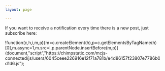 ```yaml
---
layout: page

---
```


If you want to receive a notification every time there is a new post, just subscribe here:
<head
<script id="mcjs">!function(c,h,i,m,p){m=c.createElement(h),p=c.getElementsByTagName(h)[0],m.async=1,m.src=i,p.parentNode.insertBefore(m,p)}(document,"script","https://chimpstatic.com/mcjs-connected/js/users/6045ceee226916e12f71a781b/e4d86157f23807e7786b0d1d6.js");</script>
</head>
